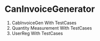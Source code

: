 # CanInvoiceGenerator
1. CabInvoiceGen With TestCases
2. Quantity Measurement With TestCases
3. UserReg With TestCases
